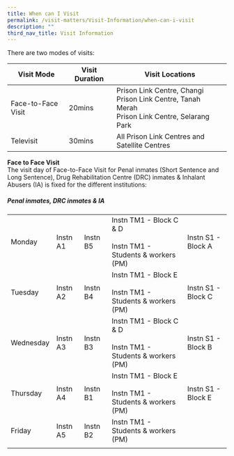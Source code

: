 ```yaml
---
title: When can I Visit
permalink: /visit-matters/Visit-Information/when-can-i-visit
description: ""
third_nav_title: Visit Information
---
```

There are two modes of visits:

|Visit Mode|Visit Duration |Visit Locations|
| -------- | -------- | -------- |
|Face-to-Face Visit|20mins |Prison Link Centre, Changi<br>Prison Link Centre, Tanah Merah<br>Prison Link Centre, Selarang Park|
|Televisit |30mins |All Prison Link Centres and Satellite Centres|

**Face to Face Visit**<br>
The visit day of Face-to-Face Visit for Penal inmates (Short Sentence and Long Sentence), Drug Rehabilitation Centre (DRC) inmates & Inhalant Abusers (IA) is fixed for the different institutions:

##### Penal inmates, DRC inmates & IA
||||||
| -------- | -------- | -------- | -------- | -------- |
|Monday|Instn A1|Instn B5|Instn TM1 - Block C & D<br>&nbsp;<br>Instn TM1 - Students & workers (PM)|Instn S1 - Block A |
|Tuesday|Instn A2|Instn B4|Instn TM1 - Block E<br>&nbsp;<br>Instn TM1 - Students & workers (PM)|Instn S1 - Block C|
|Wednesday|Instn A3 |Instn B3|Instn TM1 - Block C & D<br>&nbsp;<br>Instn TM1 - Students & workers (PM)|Instn S1 - Block B|
|Thursday|Instn A4|Instn B1 |Instn TM1 - Block E<br>&nbsp;<br>Instn TM1 - Students & workers (PM)|Instn S1 - Block E |
|Friday|Instn A5|Instn B2|Instn TM1 - Students & workers (PM)||
||||||